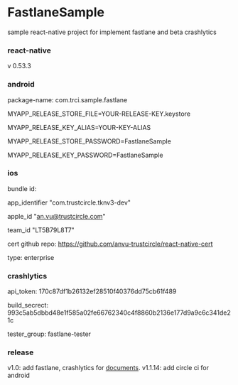 # FastlaneSample

sample react-native project for implement fastlane and beta crashlytics

### react-native

v 0.53.3

### android

package-name: com.trci.sample.fastlane

MYAPP_RELEASE_STORE_FILE=YOUR-RELEASE-KEY.keystore

MYAPP_RELEASE_KEY_ALIAS=YOUR-KEY-ALIAS

MYAPP_RELEASE_STORE_PASSWORD=FastlaneSample

MYAPP_RELEASE_KEY_PASSWORD=FastlaneSample

### ios

bundle id:

app_identifier "com.trustcircle.tknv3-dev"

apple_id "an.vu@trustcircle.com"

team_id "LT5B79L8T7"

cert github repo: https://github.com/anvu-trustcircle/react-native-cert

type: enterprise

### crashlytics

api_token: 170c87df1b26132ef28510f40376dd75cb61f489

build_secrect: 993c5ab5dbbd48e1f585a02fe66762340c4f8860b2136e177d9a9c6c341de21c

tester_group: fastlane-tester

### release
v1.0: add fastlane, crashlytics for [documents](https://github.com/trustcircleglobal/documents/tree/master/technical/client/fastlane).
v1.1.14: add circle ci for android